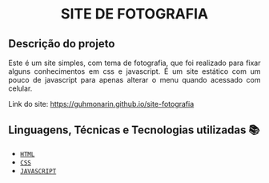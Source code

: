 <h1 align="center">SITE DE FOTOGRAFIA</h1>

## Descrição do projeto

<p align="justify">
Este é um site simples, com tema de fotografia, que foi realizado para fixar alguns conhecimentos em css e javascript. É um site estático com um pouco de javascript para apenas alterar o menu quando acessado com celular.
</p>

Link do site: https://guhmonarin.github.io/site-fotografia

## Linguagens, Técnicas e Tecnologias utilizadas :books:
- [``HTML``](https://developer.mozilla.org/pt-BR/docs/Web/HTML)
- [``CSS``](https://developer.mozilla.org/pt-BR/docs/Web/CSS)
- [``JAVASCRIPT``](https://developer.mozilla.org/pt-BR/docs/Web/JavaScript)
